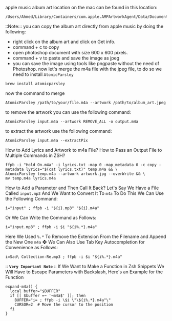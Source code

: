 apple music album art location on the mac can be found in this location: 
```plaintext
/Users/Ahmed/Library/Containers/com.apple.AMPArtworkAgent/Data/Documents/artwork
```
::Note::: you can copy the album art directly from apple music by doing the following: 
* right click on the album art and click on Get info. 
* command + c to copy 
* open photoshop document with size 600 x 600 pixels. 
* command + v to paste and save the image as jpeg
* you can save the image using tools like pngpaste without the need of Photoshop. 
now let's merge the m4a file with the jpeg file, to do so we need to install `AtomicParsley`
```plaintext
brew install atomicparsley
```
now the command to merge
```plaintext
AtomicParsley /path/to/your/file.m4a --artwork /path/to/album_art.jpeg
```
to remove the artwork you can use the following command: 
```plaintext
AtomicParsley input.m4a --artwork REMOVE_ALL -o output.m4a
```
to extract the artwork use the following command: 
```plaintext
AtomicParsley input.m4a --extractPix
```
How to Add Lyrics and Artwork to m4a File?
How to Pass an Output File to Multiple Commands in ZSH?
```plaintext
ffpb -i "Hold On.m4a" -i lyrics.txt -map 0 -map_metadata 0 -c copy -metadata lyrics="$(cat lyrics.txt)" temp.m4a && \
AtomicParsley temp.m4a --artwork artwork.jpg --overWrite && \
mv temp.m4a lyrics.m4a
```
How to Add a Parameter and Then Call It Back?
Let's Say We Have a File Called `input.mp3` And We Want to Convert It To `m4a` To Do This We Can Use the Following Command: 
```plaintext
i="input" ; ffpb -i "${i}.mp3" "${i}.m4a"
```
Or We Can Write the Command as Follows: 
```plaintext
i="input.mp3" ; ffpb -i $i "${i%.*}.m4a"
```
Here We Used `%.*` To Remove the Extension From the Filename and Append the New One `m4a`
❖ We Can Also Use Tab Key Autocompletion for Convenience as Follows:
```plaintext
i=Sad\ Collection-Re.mp3 ; ffpb -i $i "${i%.*}.m4a"
```
:: __`Very Important Note`__ :: If We Want to Make a Function in Zsh Snippets We Will Have to Escape Parameters with Backslash, Here's an Example for the Function
```plaintext
expand-m4a() {
  local buffer="$BUFFER"
  if [[ $buffer =~ '~m4a$' ]]; then
    BUFFER="i= ; ffpb -i \$i \"\${i%.*}.m4a"\"
    CURSOR=2  # Move the cursor to the position
  fi
}
```



